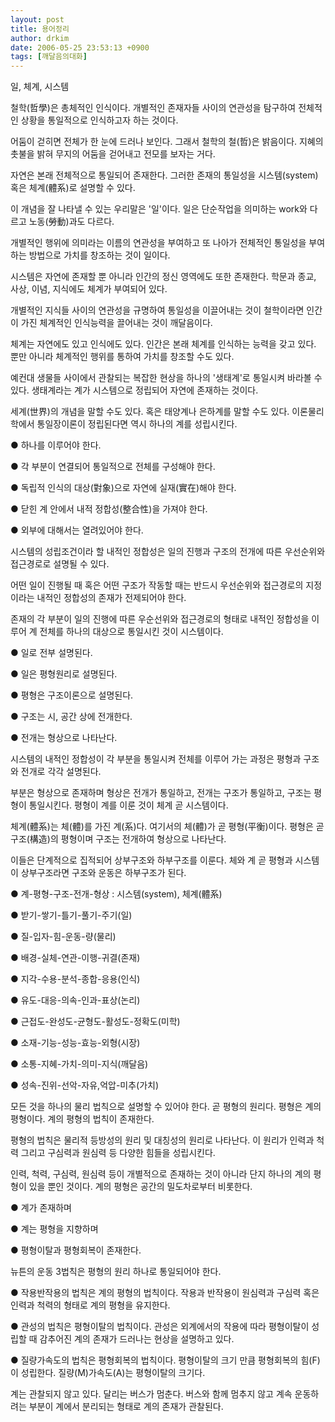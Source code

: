 ```yaml
---
layout: post
title: 용어정리
author: drkim
date: 2006-05-25 23:53:13 +0900
tags: [깨달음의대화]
---
```


  
일, 체계, 시스템 
  

  
철학(哲學)은 총체적인 인식이다. 개별적인 존재자들 사이의 연관성을 탐구하여 전체적인 상황을 통일적으로 인식하고자 하는 것이다. 
  

  
어둠이 걷히면 전체가 한 눈에 드러나 보인다. 그래서 철학의 철(哲)은 밝음이다. 지혜의 촛불을 밝혀 무지의 어둠을 걷어내고 전모를 보자는 거다. 
  

  
자연은 본래 전체적으로 통일되어 존재한다. 그러한 존재의 통일성을 시스템(system) 혹은 체계(體系)로 설명할 수 있다. 
  

  
이 개념을 잘 나타낼 수 있는 우리말은 '일'이다. 일은 단순작업을 의미하는 work와 다르고 노동(勞動)과도 다르다. 
  

  
개별적인 행위에 의미라는 이름의 연관성을 부여하고 또 나아가 전체적인 통일성을 부여하는 방법으로 가치를 창조하는 것이 일이다.
  

  
시스템은 자연에 존재할 뿐 아니라 인간의 정신 영역에도 또한 존재한다. 학문과 종교, 사상, 이념, 지식에도 체계가 부여되어 있다. 
  

  
개별적인 지식들 사이의 연관성을 규명하여 통일성을 이끌어내는 것이 철학이라면 인간이 가진 체계적인 인식능력을 끌어내는 것이 깨달음이다. 
  

  
체계는 자연에도 있고 인식에도 있다. 인간은 본래 체계를 인식하는 능력을 갖고 있다. 뿐만 아니라 체계적인 행위를 통하여 가치를 창조할 수도 있다.
  

  
예컨대 생물들 사이에서 관찰되는 복잡한 현상을 하나의 '생태계'로 통일시켜 바라볼 수 있다. 생태계라는 계가 시스템으로 정립되어 자연에 존재하는 것이다. 
  

  
세계(世界)의 개념을 말할 수도 있다. 혹은 태양계나 은하계를 말할 수도 있다. 이론물리학에서 통일장이론이 정립된다면 역시 하나의 계를 성립시킨다.
  

  
● 하나를 이루어야 한다. 
  
● 각 부분이 연결되어 통일적으로 전체를 구성해야 한다. 
  
● 독립적 인식의 대상(對象)으로 자연에 실재(實在)해야 한다. 
  
● 닫힌 계 안에서 내적 정합성(整合性)을 가져야 한다. 
  
● 외부에 대해서는 열려있어야 한다. 
  

  
시스템의 성립조건이라 할 내적인 정합성은 일의 진행과 구조의 전개에 따른 우선순위와 접근경로로 설명될 수 있다.
  

  
어떤 일이 진행될 때 혹은 어떤 구조가 작동할 때는 반드시 우선순위와 접근경로의 지정이라는 내적인 정합성의 존재가 전제되어야 한다. 
  

  
존재의 각 부분이 일의 진행에 따른 우순선위와 접근경로의 형태로 내적인 정합성을 이루어 계 전체를 하나의 대상으로 통일시킨 것이 시스템이다. 
  

  
● 일로 전부 설명된다. 
  
● 일은 평형원리로 설명된다. 
  
● 평형은 구조이론으로 설명된다. 
  
● 구조는 시, 공간 상에 전개한다. 
  
● 전개는 형상으로 나타난다. 
  

  
시스템의 내적인 정합성이 각 부분을 통일시켜 전체를 이루어 가는 과정은 평형과 구조와 전개로 각각 설명된다. 
  

  
부분은 형상으로 존재하며 형상은 전개가 통일하고, 전개는 구조가 통일하고, 구조는 평형이 통일시킨다. 평형이 계를 이룬 것이 체계 곧 시스템이다. 
  

  
체계(體系)는 체(體)를 가진 계(系)다. 여기서의 체(體)가 곧 평형(平衡)이다. 평형은 곧 구조(構造)의 평형이며 구조는 전개하여 형상으로 나타난다. 
  

  
이들은 단계적으로 집적되어 상부구조와 하부구조를 이룬다. 체와 계 곧 평형과 시스템이 상부구조라면 구조와 운동은 하부구조가 된다. 
  

  
● 계-평형-구조-전개-형상 : 시스템(system), 체계(體系)
  
● 받기-쌓기-틀기-풀기-주기(일)
  
● 질-입자-힘-운동-량(물리)
  
● 배경-실체-연관-이행-귀결(존재)
  
● 지각-수용-분석-종합-응용(인식)
  

  
● 유도-대응-의속-인과-표상(논리)
  
● 근접도-완성도-균형도-활성도-정확도(미학)
  
● 소재-기능-성능-효능-외형(시장)
  
● 소통-지혜-가치-의미-지식(깨달음)
  
● 성속-진위-선악-자유,억압-미추(가치)
  

  
모든 것을 하나의 물리 법칙으로 설명할 수 있어야 한다. 곧 평형의 원리다. 평형은 계의 평형이다. 계의 평형의 법칙이 존재한다. 
  

  
평형의 법칙은 물리적 등방성의 원리 및 대칭성의 원리로 나타난다. 이 원리가 인력과 척력 그리고 구심력과 원심력 등 다양한 힘들을 성립시킨다. 
  

  
인력, 척력, 구심력, 원심력 등이 개별적으로 존재하는 것이 아니라 단지 하나의 계의 평형이 있을 뿐인 것이다. 계의 평형은 공간의 밀도차로부터 비롯한다. 
  

  
● 계가 존재하며
  
● 계는 평형을 지향하며
  
● 평형이탈과 평형회복이 존재한다.
   

  
뉴튼의 운동 3법칙은 평형의 원리 하나로 통일되어야 한다. 
  

  
● 작용반작용의 법칙은 계의 평형의 법칙이다. 작용과 반작용이 원심력과 구심력 혹은 인력과 척력의 형태로 계의 평형을 유지한다.
  

  
● 관성의 법칙은 평형이탈의 법칙이다. 관성은 외계에서의 작용에 따라 평형이탈이 성립할 때 감추어진 계의 존재가 드러나는 현상을 설명하고 있다. 
  

  
● 질량가속도의 법칙은 평형회복의 법칙이다. 평형이탈의 크기 만큼 평형회복의 힘(F)이 성립한다. 질량(M)가속도(A)는 평형이탈의 크기다. 
  

  
계는 관찰되지 않고 있다. 달리는 버스가 멈춘다. 버스와 함께 멈추지 않고 계속 운동하려는 부분이 계에서 분리되는 형태로 계의 존재가 관찰된다.